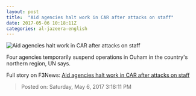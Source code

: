 ```yaml
---
layout: post
title:  "Aid agencies halt work in CAR after attacks on staff"
date: 2017-05-06 10:18:11Z
categories: al-jazeera-english
---
```


![Aid agencies halt work in CAR after attacks on staff](http://www.aljazeera.com/mritems/Images/2016/10/13/7f675bc58dab4e4d8aaebbb99ba71c0d_18.jpg)

Four agencies temporarily suspend operations in Ouham in the country's northern region, UN says.


Full story on F3News: [Aid agencies halt work in CAR after attacks on staff](http://www.f3nws.com/n/UEvqF)

> Posted on: Saturday, May 6, 2017 3:18:11 PM
